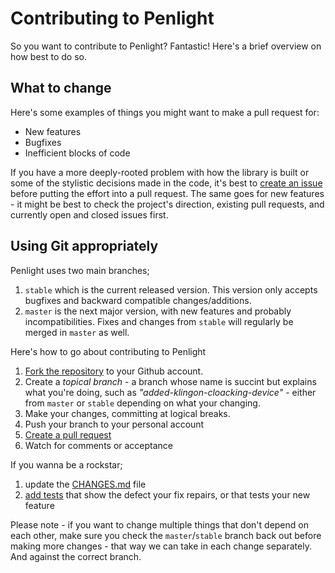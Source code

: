 Contributing to Penlight
========================

So you want to contribute to Penlight? Fantastic! Here's a brief overview on
how best to do so.

## What to change

Here's some examples of things you might want to make a pull request for:

* New features
* Bugfixes
* Inefficient blocks of code

If you have a more deeply-rooted problem with how the library is built or some
of the stylistic decisions made in the code, it's best to
[create an issue](https://github.com/stevedonovan/Penlight/issues) before putting
the effort into a pull request. The same goes for new features - it might be
best to check the project's direction, existing pull requests, and currently open
and closed issues first.

## Using Git appropriately
Penlight uses two main branches;

1. `stable` which is the current released version. This version only accepts bugfixes and backward compatible changes/additions. 
1. `master` is the next major version, with new features and probably incompatibilities. Fixes and changes from `stable` will regularly be merged in `master` as well.

Here's how to go about contributing to Penlight

1. [Fork the repository](https://github.com/stevedonovan/Penlight/fork_select) to
your Github account.
2. Create a *topical branch* - a branch whose name is succint but explains what
you're doing, such as _"added-klingon-cloacking-device"_ - either from `master` or `stable` depending on what your changing.
3. Make your changes, committing at logical breaks.
4. Push your branch to your personal account
5. [Create a pull request](https://help.github.com/articles/using-pull-requests)
6. Watch for comments or acceptance

If you wanna be a rockstar;

1. update the [CHANGES.md](https://github.com/stevedonovan/Penlight/blob/master/CHANGES.md) file
1. [add tests](https://github.com/stevedonovan/Penlight/tree/master/tests) that show the defect your fix repairs, or that tests your new feature

Please note - if you want to change multiple things that don't depend on each
other, make sure you check the `master`/`stable` branch back out before making more
changes - that way we can take in each change separately. And against the correct branch.
